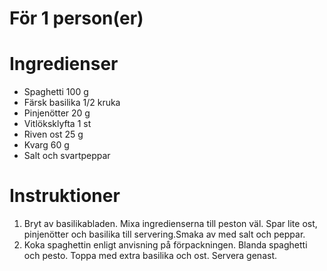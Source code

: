 # För 1 person(er)
# Ingredienser
- Spaghetti 100 g
- Färsk basilika 1/2 kruka
- Pinjenötter 20 g
- Vitlöksklyfta 1 st
- Riven ost 25 g
- Kvarg 60 g
- Salt och svartpeppar
# Instruktioner
1. Bryt av basilikabladen. Mixa ingredienserna till peston väl. Spar lite ost, pinjenötter och basilika till servering.Smaka av med salt och peppar.
2. Koka spaghettin enligt anvisning på förpackningen. Blanda spaghetti och pesto. Toppa med extra basilika och ost. Servera genast.